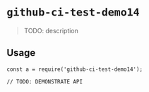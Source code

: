 
# `github-ci-test-demo14`

> TODO: description

## Usage

```
const a = require('github-ci-test-demo14');

// TODO: DEMONSTRATE API
```

